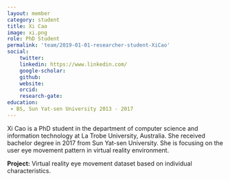 ```yaml
---
layout: member
category: student
title: Xi Cao
image: xi.png
role: PhD Student
permalink: 'team/2019-01-01-researcher-student-XiCao'
social:
    twitter: 
    linkedin: https://www.linkedin.com/
    google-scholar: 
    github: 
    website:
    orcid: 
    research-gate: 
education:
 - BS, Sun Yat-sen University 2013 - 2017
---
```


Xi Cao is a PhD student in the department of computer science and information technology at La Trobe University, Australia. She received bachelor degree in 2017 from Sun Yat-sen University. She is focusing on the user eye movement pattern in virtual reality environment.

**Project:**
Virtual reality eye movement dataset based on individual characteristics.